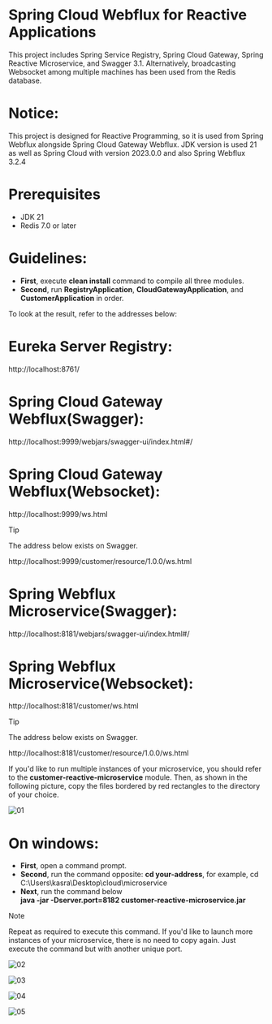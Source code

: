 ﻿# Spring Cloud Webflux for Reactive Applications


This project includes Spring Service Registry, Spring Cloud Gateway, Spring Reactive Microservice, and Swagger 3.1. Alternatively, broadcasting Websocket among multiple machines has been used from the Redis database.

# Notice:
This project is designed for Reactive Programming, so it is used from Spring Webflux alongside Spring Cloud Gateway Webflux.
JDK version is used 21 as well as Spring Cloud with version 2023.0.0 and also Spring Webflux 3.2.4

# Prerequisites
- JDK 21
- Redis 7.0 or later

# Guidelines:
- **First**, execute **clean install** command to compile all three modules.<br />
- **Second**, run **RegistryApplication**, **CloudGatewayApplication**, and **CustomerApplication** in order.

To look at the result, refer to the addresses below:  

# Eureka Server Registry:                
http://localhost:8761/    
# Spring Cloud Gateway Webflux(Swagger):     
http://localhost:9999/webjars/swagger-ui/index.html#/     
# Spring Cloud Gateway Webflux(Websocket):     
 http://localhost:9999/ws.html     

> [!TIP]
> The address below exists on Swagger.   

http://localhost:9999/customer/resource/1.0.0/ws.html    
# Spring Webflux Microservice(Swagger):     
http://localhost:8181/webjars/swagger-ui/index.html#/    
# Spring Webflux Microservice(Websocket):       
http://localhost:8181/customer/ws.html   

> [!TIP]  
> The address below exists on Swagger.   

http://localhost:8181/customer/resource/1.0.0/ws.html     

If you'd like to run multiple instances of your microservice, you should refer to the **customer-reactive-microservice** module. Then, as shown in the following picture, copy the files bordered by red rectangles to the directory of your choice.


![01](https://github.com/kasra-haghpanah/spring-cloud-webflux-with-eureka-discovery/assets/53397941/3c21d5bc-5f5a-43b4-869a-2173edb1df3d)




# On windows:
- **First**, open a command prompt.
- **Second**, run the command opposite: **cd your-address**, for example, cd C:\Users\kasra\Desktop\cloud\microservice
- **Next**, run the command below<br />
**java -jar -Dserver.port=8182 customer-reactive-microservice.jar**
> [!NOTE]
> Repeat as required to execute this command. If you'd like to launch more instances of your microservice, there is no need to copy again. Just execute the command but with another unique port.   

![02](https://github.com/kasra-haghpanah/spring-cloud-webflux-with-eureka-discovery/assets/53397941/5e2e3512-0f4c-4ccb-8037-41e74d8ab845)

![03](https://github.com/kasra-haghpanah/spring-cloud-webflux-with-eureka-discovery/assets/53397941/1314c04c-55b1-4974-898f-dd2b59930ad2)

![04](https://github.com/kasra-haghpanah/spring-cloud-webflux-with-eureka-discovery/assets/53397941/61fb7a72-2cd4-44e7-920f-cfcffb910068)

![05](https://github.com/kasra-haghpanah/spring-cloud-webflux-with-eureka-discovery/assets/53397941/7bb012a2-6736-42b8-8306-07d7a91eff52)











